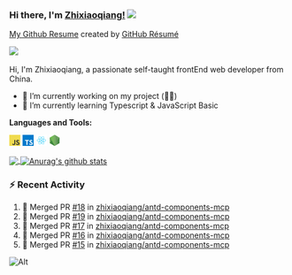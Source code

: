 ### Hi there, I'm [Zhixiaoqiang!](https://zhixiaoqiang.github.io/zhixiaoqiang) <img src="https://media.giphy.com/media/hvRJCLFzcasrR4ia7z/giphy.gif" width="25">
[My Github Resume](https://resume.github.io/?zhixiaoqiang) created by [GitHub Résumé](https://github.com/resume/resume.github.com)

![](https://komarev.com/ghpvc/?username=zhixiaoqiang&color=green)
<br />

Hi, I'm Zhixiaoqiang, a passionate self-taught frontEnd web developer from China.

- 🔭 I’m currently working on my project (🤖🤖)
- 🌱 I’m currently learning Typescript & JavaScript Basic

**Languages and Tools:**  

<code><img height="20" src="https://raw.githubusercontent.com/github/explore/80688e429a7d4ef2fca1e82350fe8e3517d3494d/topics/javascript/javascript.png"></code>
<code><img height="20" src="https://raw.githubusercontent.com/github/explore/80688e429a7d4ef2fca1e82350fe8e3517d3494d/topics/typescript/typescript.png"></code>
<code><img height="20" src="https://raw.githubusercontent.com/github/explore/80688e429a7d4ef2fca1e82350fe8e3517d3494d/topics/react/react.png"></code>
<code><img height="20" src="https://raw.githubusercontent.com/github/explore/80688e429a7d4ef2fca1e82350fe8e3517d3494d/topics/nodejs/nodejs.png"></code>

<a href="https://github.com/zhixiaoqiang/zhixiaoqiang">
  <!-- Change the `github-readme-stats.vercel.app` to `github-readme-stats.vercel.app`  -->
  <img align="center" src="https://github-readme-stats.vercel.app/api/top-langs/?username=zhixiaoqiang&theme=radical" />
</a>
<a href="https://github.com/zhixiaoqiang/zhixiaoqiang">
  <img align="center" src="https://github-readme-stats.vercel.app/api?username=zhixiaoqiang&show_icons=true&theme=radical&line_height=40&count_private=true&include_all_commits=true" alt="Anurag's github stats" />
</a>


### :zap: Recent Activity

<!--START_SECTION:activity-->
1. 🎉 Merged PR [#18](https://github.com/zhixiaoqiang/antd-components-mcp/pull/18) in [zhixiaoqiang/antd-components-mcp](https://github.com/zhixiaoqiang/antd-components-mcp)
2. 🎉 Merged PR [#19](https://github.com/zhixiaoqiang/antd-components-mcp/pull/19) in [zhixiaoqiang/antd-components-mcp](https://github.com/zhixiaoqiang/antd-components-mcp)
3. 🎉 Merged PR [#17](https://github.com/zhixiaoqiang/antd-components-mcp/pull/17) in [zhixiaoqiang/antd-components-mcp](https://github.com/zhixiaoqiang/antd-components-mcp)
4. 🎉 Merged PR [#16](https://github.com/zhixiaoqiang/antd-components-mcp/pull/16) in [zhixiaoqiang/antd-components-mcp](https://github.com/zhixiaoqiang/antd-components-mcp)
5. 🎉 Merged PR [#15](https://github.com/zhixiaoqiang/antd-components-mcp/pull/15) in [zhixiaoqiang/antd-components-mcp](https://github.com/zhixiaoqiang/antd-components-mcp)
<!--END_SECTION:activity-->
![Alt](https://repobeats.axiom.co/api/embed/a5f334c4d3696f2add1fcd0dacb9b5fd7331b504.svg "Repobeats analytics image")
